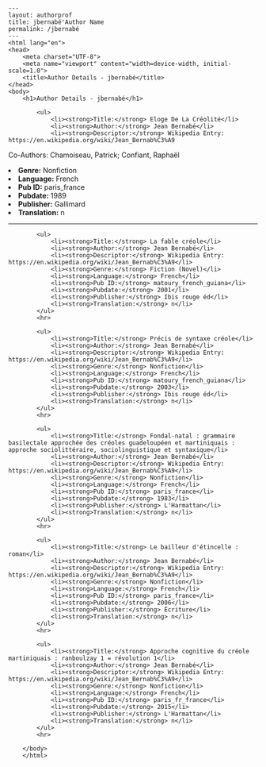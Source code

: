 
    ---
    layout: authorprof
    title: jbernabé'Author Name 
    permalink: /jbernabé
    ---
    <html lang="en">
    <head>
        <meta charset="UTF-8">
        <meta name="viewport" content="width=device-width, initial-scale=1.0">
        <title>Author Details - jbernabé</title>
    </head>
    <body>
        <h1>Author Details - jbernabé</h1>
        
            <ul>
                <li><strong>Title:</strong> Eloge De La Créolité</li>
                <li><strong>Author:</strong> Jean Bernabé</li>
                <li><strong>Descriptor:</strong> Wikipedia Entry: https://en.wikipedia.org/wiki/Jean_Bernab%C3%A9
Co-Authors: Chamoiseau, Patrick; Confiant, Raphaël</li>
                <li><strong>Genre:</strong> Nonfiction</li>
                <li><strong>Language:</strong> French</li>
                <li><strong>Pub ID:</strong> paris_france</li>
                <li><strong>Pubdate:</strong> 1989</li>
                <li><strong>Publisher:</strong> Gallimard</li>
                <li><strong>Translation:</strong> n</li>
            </ul>
            <hr>
            
            <ul>
                <li><strong>Title:</strong> La fable créole</li>
                <li><strong>Author:</strong> Jean Bernabé</li>
                <li><strong>Descriptor:</strong> Wikipedia Entry: https://en.wikipedia.org/wiki/Jean_Bernab%C3%A9</li>
                <li><strong>Genre:</strong> Fiction (Novel)</li>
                <li><strong>Language:</strong> French</li>
                <li><strong>Pub ID:</strong> matoury_french_guiana</li>
                <li><strong>Pubdate:</strong> 2001</li>
                <li><strong>Publisher:</strong> Ibis rouge éd</li>
                <li><strong>Translation:</strong> n</li>
            </ul>
            <hr>
            
            <ul>
                <li><strong>Title:</strong> Précis de syntaxe créole</li>
                <li><strong>Author:</strong> Jean Bernabé</li>
                <li><strong>Descriptor:</strong> Wikipedia Entry: https://en.wikipedia.org/wiki/Jean_Bernab%C3%A9</li>
                <li><strong>Genre:</strong> Nonfiction</li>
                <li><strong>Language:</strong> French</li>
                <li><strong>Pub ID:</strong> matoury_french_guiana</li>
                <li><strong>Pubdate:</strong> 2003</li>
                <li><strong>Publisher:</strong> Ibis rouge éd</li>
                <li><strong>Translation:</strong> n</li>
            </ul>
            <hr>
            
            <ul>
                <li><strong>Title:</strong> Fondal-natal : grammaire basilectale approchée des créoles guadeloupéen et martiniquais : approche sociolittéraire, sociolinguistique et syntaxique</li>
                <li><strong>Author:</strong> Jean Bernabé</li>
                <li><strong>Descriptor:</strong> Wikipedia Entry: https://en.wikipedia.org/wiki/Jean_Bernab%C3%A9</li>
                <li><strong>Genre:</strong> Nonfiction</li>
                <li><strong>Language:</strong> French</li>
                <li><strong>Pub ID:</strong> paris_france</li>
                <li><strong>Pubdate:</strong> 1983</li>
                <li><strong>Publisher:</strong> L'Harmattan</li>
                <li><strong>Translation:</strong> n</li>
            </ul>
            <hr>
            
            <ul>
                <li><strong>Title:</strong> Le bailleur d'étincelle : roman</li>
                <li><strong>Author:</strong> Jean Bernabé</li>
                <li><strong>Descriptor:</strong> Wikipedia Entry: https://en.wikipedia.org/wiki/Jean_Bernab%C3%A9</li>
                <li><strong>Genre:</strong> Nonfiction</li>
                <li><strong>Language:</strong> French</li>
                <li><strong>Pub ID:</strong> paris_france</li>
                <li><strong>Pubdate:</strong> 2006</li>
                <li><strong>Publisher:</strong> Écriture</li>
                <li><strong>Translation:</strong> n</li>
            </ul>
            <hr>
            
            <ul>
                <li><strong>Title:</strong> Approche cognitive du créole martiniquais : ranboulzay 1 = révolution 1</li>
                <li><strong>Author:</strong> Jean Bernabé</li>
                <li><strong>Descriptor:</strong> Wikipedia Entry: https://en.wikipedia.org/wiki/Jean_Bernab%C3%A9</li>
                <li><strong>Genre:</strong> Nonfiction</li>
                <li><strong>Language:</strong> French</li>
                <li><strong>Pub ID:</strong> paris_fr_france</li>
                <li><strong>Pubdate:</strong> 2015</li>
                <li><strong>Publisher:</strong> L'Harmattan</li>
                <li><strong>Translation:</strong> n</li>
            </ul>
            <hr>
            
        </body>
        </html>
        